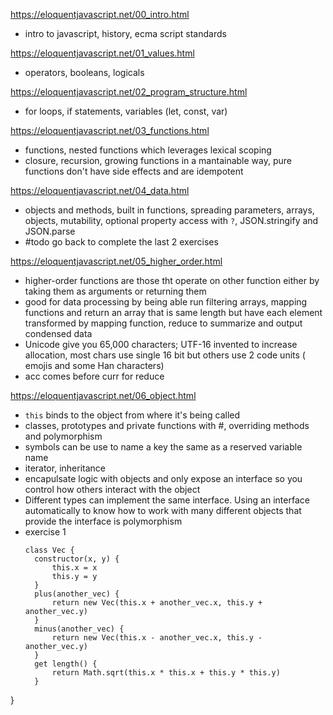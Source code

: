 https://eloquentjavascript.net/00_intro.html
- intro to javascript, history, ecma script standards

https://eloquentjavascript.net/01_values.html
- operators, booleans, logicals

https://eloquentjavascript.net/02_program_structure.html
- for loops, if statements, variables (let, const, var)

https://eloquentjavascript.net/03_functions.html
-  functions, nested functions which leverages lexical scoping
- closure, recursion, growing functions in a mantainable way, pure functions don't have side effects and are idempotent
  
https://eloquentjavascript.net/04_data.html
- objects and methods, built in functions, spreading parameters, arrays, objects, mutability, optional property access with `?`, JSON.stringify and JSON.parse
- #todo go back to complete the last 2 exercises

https://eloquentjavascript.net/05_higher_order.html
- higher-order functions are those tht operate on other function either by taking them as arguments or returning them
- good for data processing by being able run filtering arrays, mapping functions and return an array that is same length but have each element transformed by mapping function, reduce to summarize and output condensed data
- Unicode give you 65,000 characters; UTF-16 invented to increase allocation, most chars use single 16 bit but others use 2 code units ( emojis and some Han characters)
- acc comes before curr for reduce

https://eloquentjavascript.net/06_object.html
- `this` binds to the object from where it's being called
- classes, prototypes and private functions with #, overriding methods and polymorphism
- symbols can be use to name a key the same as a reserved variable name
- iterator, inheritance
- encapulsate logic with objects and only expose an interface so you control how others interact with the object
- Different types can implement the same interface. Using an interface automatically to know how to work with many different objects that provide the interface is polymorphism
- exercise 1
  ```
  class Vec {
    constructor(x, y) {
        this.x = x
        this.y = y
    }
    plus(another_vec) {
        return new Vec(this.x + another_vec.x, this.y + another_vec.y)
    }
    minus(another_vec) {
        return new Vec(this.x - another_vec.x, this.y - another_vec.y)
    }
    get length() {
        return Math.sqrt(this.x * this.x + this.y * this.y)
    }
}
  ```

